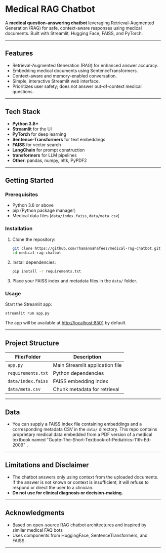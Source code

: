# Medical RAG Chatbot

A **medical question-answering chatbot** leveraging Retrieval-Augmented Generation (RAG) for safe, context-aware responses using medical documents. Built with Streamlit, Hugging Face, FAISS, and PyTorch.

***

## Features

- Retrieval-Augmented Generation (RAG) for enhanced answer accuracy.
- Embedding medical documents using SentenceTransformers.
- Context-aware and memory-enabled conversation.
- Simple, interactive Streamlit web interface.
- Prioritizes user safety; does not answer out-of-context medical questions.

***

## Tech Stack

- **Python 3.8+**
- **Streamlit** for the UI
- **PyTorch** for deep learning
- **Sentence-Transformers** for text embeddings
- **FAISS** for vector search
- **LangChain** for prompt construction
- **transformers** for LLM pipelines
- **Other**: pandas, numpy, nltk, PyPDF2

***

## Getting Started

### Prerequisites

- Python 3.8 or above
- pip (Python package manager)
- Medical data files (`data/index.faiss`, `data/meta.csv`)

### Installation

1. Clone the repository:
    ```bash
    git clone https://github.com/Thamannahafeez/medical-rag-chatbot.git
    cd medical-rag-chatbot
    ```
2. Install dependencies:
    ```bash
    pip install -r requirements.txt
    ```

3. Place your FAISS index and metadata files in the `data/` folder.

### Usage

Start the Streamlit app:

```bash
streamlit run app.py
```

The app will be available at [http://localhost:8501](http://localhost:8501) by default.

***

## Project Structure

| File/Folder             | Description                                                 |
|-------------------------|-------------------------------------------------------------|
| `app.py`                | Main Streamlit application file                             |
| `requirements.txt`      | Python dependencies                                         |
| `data/index.faiss`      | FAISS embedding index                                       |
| `data/meta.csv`         | Chunk metadata for retrieval                                |

***

## Data

- You can supply a FAISS index file containing embeddings and a corresponding metadata CSV in the `data/` directory. This repo contains proprietary medical data embedded from a PDF version of a medical textbook named "Gupte-The-Short-Textbook-of-Pediatrics-11th-Ed-2009" .

***

## Limitations and Disclaimer

- The chatbot answers only using context from the uploaded documents. If the answer is not known or context is insufficient, it will refuse to respond or direct the user to a clinician.
- **Do not use for clinical diagnosis or decision-making.**

***


## Acknowledgments

- Based on open-source RAG chatbot architectures and inspired by similar medical FAQ bots
- Uses components from HuggingFace, SentenceTransformers, and FAISS.

***

